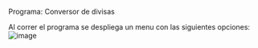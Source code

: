 Programa: Conversor de divisas

Al correr el programa se despliega un menu con las siguientes opciones:
![image](https://github.com/Pelito1/convertidorMonedas/assets/146794888/fb2f9d21-68c6-4079-8982-4a8b996510fc)
